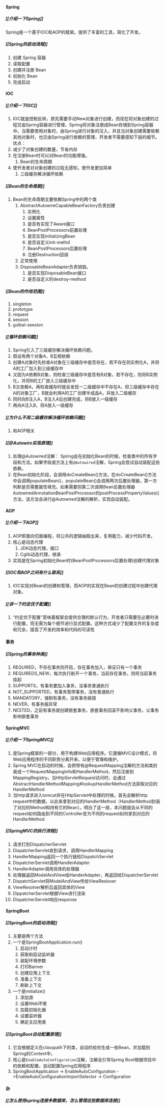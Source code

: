 #### Spring
##### [[介绍一下Spring]]
Spring是一个基于IOC和AOP的框架。提供了丰富的工具，简化了开发。

##### [[Spring的启动流程]]
1. 创建 Spring 容器
2. 读取配置
3. 创建并注册 Bean
4. 初始化 Bean
5. 完成启动

#### IOC
##### [[介绍一下IOC]]
1. IOC就是控制反转，原先需要手动New对象进行创建，而现在将对象创建的过程交由Spring容器进行管理，Spring将对象注册成Bean存储到Spring容器中。当需要使用对象时，由Spring进行对象的注入，并且当对象创建需要依赖其他对象时，也交由Spring进行依赖的管理，开发者不需要感知下层的细节。
优点：
1. 减少了对象创建的数量，节省内存
2. 在注册Bean时可以对Bean的功能增强。
	1. Bean的生命周期
3. 使开发者对对象创建的过程无感知，使开发更加简单
	1. 三级缓存解决循环依赖

##### [[Bean的生命周期]]
1. Bean的生命周期主要依赖Spring中的两个类
	1. AbstractAutowireCapableBeanFactory负责创建
		1. 实例化
		2. 设置属性
		3. 是否有实现了Aware接口
		4. BeanPostProcessors前置处理
		5. 是否实现initializingBean
		6. 是否自定义init-methd
		7. BeanPostProcessors后置处理
		8. 注册Destruction回调
	2. 正常使用
	3. DisposableBeanAdapter负责销毁。
		1. 是否实现DisposableBean接口
		2. 是否自定义的destroy-method

##### [[Bean的作用范围]]
1. singleton
2. prototype
3. request
4. session
5. golbal-seesion

##### [[循环依赖问题]]
1. Spring引入了三级缓存解决循环依赖问题。
2. 假设有两个对象A、B互相依赖
3. 创建A对象时先检查A对象在三级缓存中是否存在，若不存在则实例化A，并将A的工厂加入到三级缓存中
4. 又因为A依赖B对象，则检查三级缓存中是否有B对象，若不存在，则将B实例化，并将B的工厂放入三级缓存中
5. B又依赖A，再检查缓存时就会发现一二级缓存中不存在A，但三级缓存中存在A的对象工厂，B就会利用A的工厂创建半成品A，并放入二级缓存
6. 同时向B注入A，B注入A后创建完成，将B放入一级缓存
7. 再向A注入B，将A放入一级缓存

##### [[为什么不用二级缓存解决循环依赖问题]]
1. 和AOP相关

##### [[@Autowire实现原理]]
1. 处理@Autowired注解： Spring会在初始化Bean的时候，检查类中的所有字段和方法。如果字段或方法上有`@Autowired`注解，Spring会尝试自动装配这些依赖。
2. 在Bean初始化阶段，会调用doCreateBean()方法，在doCreateBean()方法中会调用populateBean()，populateBean()会调用两次后置处理器，第一次判断是否需要属性填充，如果需要则第二次调用Bean后置处理器AutowiredAnnotationBeanPostProcessor的postProcessPropertyValues()方法，该方法会进行@Autowired注解的解析，实现自动装配。
#### AOP
##### [[介绍一下AOP]]
1. AOP即面向切面编程，将公共的逻辑抽取出来，复用能力，减少代码开发。
2. 核心是动态代理
	1. JDK动态代理，接口
	2. Cglib动态代理，继承
3. 实现是在Spring初始化Bean时(BeanPostProcessors后置处理)创建代理对象

##### [[IOC和AOP之间有什么联系]]
1. IOC实现对Bean的创建和管理，而AOP的实现在Bean的创建过程中创建代理对象。

##### [[讲一下约定优于配置]]
1. “约定优于配置”意味着框架会提供合理的默认行为，开发者只需要在必要时进行配置，而无需为每个细节进行显式配置。这种方式减少了配置文件的复杂度和冗余，提高了开发的效率和代码的可读性

#### 事务
##### [[Spring的事务种类]]
1. REQUIRED，不存在事务则开启，存在事务加入，保证只有一个事务
2. REQUIREDS_NEW，每次执行新开一个事务，当前存在事务，则将当前事务挂起
3. SUPPORTS，有事务要加入事务，没事务普通执行
4. NOT_SUPPORTED，有事务暂停事务，没有普通执行
5. MANDATORY，强制有事务，没有事务报错
6. NEVER，有事务报异常
7. NESTED，之前有事务就创建嵌套事务，嵌套事务回滚不影响父事务，父事务影响嵌套事务



#### SpringMVC
#####  [[介绍一下SpringMVC]]
1. 是Spring框架的一部分，用于构建Web应用程序。它遵循MVC设计模式，将Web应用程序的不同职责分离开来，以便于管理和维护。
2. Spring MVC在启动的时候，会把带有@RequestMapping注解的方法和类封装成一个RequestMappingInfo和HandlerMethod，然后注册到MappingRegistry。当HttpServletRequest访问时，会通过AbstractHandlerMethodMapping#lookupHandlerMethod方法获取对应的HandlerMethod
3. 当http请求进入tomcat并在HttpServlet中处理的时候，首先会解析http request中的数据，以此来拿到对应的HandlerMethod（HandlerMethod封装了对应的Method和持有它的Bean）。明白了这一层，本问题就会从不同的request如何路由到不同的Controller变为不同的request如何拿到对应的HandlerMethod

##### [[SpringMVC的执行流程]]
1. 请求打到DispatcherServlet
2. DispatcherServlet收到请求，调用HandlerMapping
3. HandlerMapping返回一个执行链给DispatchServlet
4. DispatcherServlet调用HandlerAdapter
5. HandlerAdapter调用具体的处理器
6. 处理器返回ModelAndView给HanderAdapter，再返回给DispatcherServlet
7. DispatchServlet将ModelAndView传给ViewReslover
8. ViewResolver解析后返回具体的View
9. DippatcherServlet根据View进行渲染
10. DispatcherServlet响应response
#### SpringBoot
#####  [[SpringBoot的启动流程]]
1. 主要是两个方法
2. 一个是SpringBootApplication.run()
	1. 启动计时
	2. 获取和启动监听器
	3. 装配环境参数
	4. 打印Banner
	5. 创建应用上下文
	6. 准备上下文
	7. 刷新上下文
3. 一个是initialize()
	1. 添加源
	2. 设置Web环境
	3. 加载初始化器
	4. 设置监听器
	5. 确定主应用类

##### [[SpringBoot自动配置原理]]
1. 它会根据定义在classpath下的类，自动的给你生成一些Bean，并加载到Spring的Context中。
2. 核心是`EnableAutoConfiguration`注解，注解会引导Spring Boot根据项目中的依赖和配置，自动配置Spring应用程序
3. SpringBootApplication -> EnableAutoConfiguration ->EnableAutoConfigurationImportSelector -> Configuration
#### 杂
##### [[怎么使用spring连接多数据库，怎么管理这些数据库连接]]